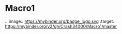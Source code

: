# Macro1

.. image:: https://mybinder.org/badge_logo.svg
 :target: https://mybinder.org/v2/gh/Crash34000/Macro1/master
